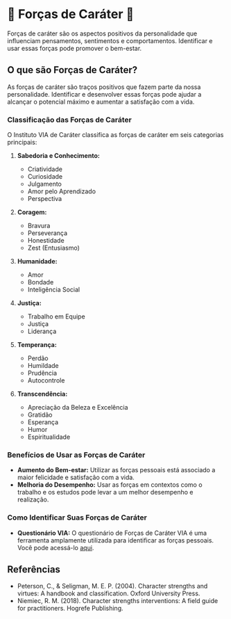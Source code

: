 # 🌸 Forças de Caráter 🌸

Forças de caráter são os aspectos positivos da personalidade que influenciam pensamentos, sentimentos e comportamentos. Identificar e usar essas forças pode promover o bem-estar.

## O que são Forças de Caráter?

As forças de caráter são traços positivos que fazem parte da nossa personalidade. Identificar e desenvolver essas forças pode ajudar a alcançar o potencial máximo e aumentar a satisfação com a vida.

### Classificação das Forças de Caráter

O Instituto VIA de Caráter classifica as forças de caráter em seis categorias principais:

1. **Sabedoria e Conhecimento:**
   - Criatividade
   - Curiosidade
   - Julgamento
   - Amor pelo Aprendizado
   - Perspectiva

2. **Coragem:**
   - Bravura
   - Perseverança
   - Honestidade
   - Zest (Entusiasmo)

3. **Humanidade:**
   - Amor
   - Bondade
   - Inteligência Social

4. **Justiça:**
   - Trabalho em Equipe
   - Justiça
   - Liderança

5. **Temperança:**
   - Perdão
   - Humildade
   - Prudência
   - Autocontrole

6. **Transcendência:**
   - Apreciação da Beleza e Excelência
   - Gratidão
   - Esperança
   - Humor
   - Espiritualidade

### Benefícios de Usar as Forças de Caráter

- **Aumento do Bem-estar:** Utilizar as forças pessoais está associado a maior felicidade e satisfação com a vida.
- **Melhoria do Desempenho:** Usar as forças em contextos como o trabalho e os estudos pode levar a um melhor desempenho e realização.

### Como Identificar Suas Forças de Caráter

- **Questionário VIA:** O questionário de Forças de Caráter VIA é uma ferramenta amplamente utilizada para identificar as forças pessoais. Você pode acessá-lo [aqui](https://www.viacharacter.org/).

## Referências

- Peterson, C., & Seligman, M. E. P. (2004). Character strengths and virtues: A handbook and classification. Oxford University Press.
- Niemiec, R. M. (2018). Character strengths interventions: A field guide for practitioners. Hogrefe Publishing.
